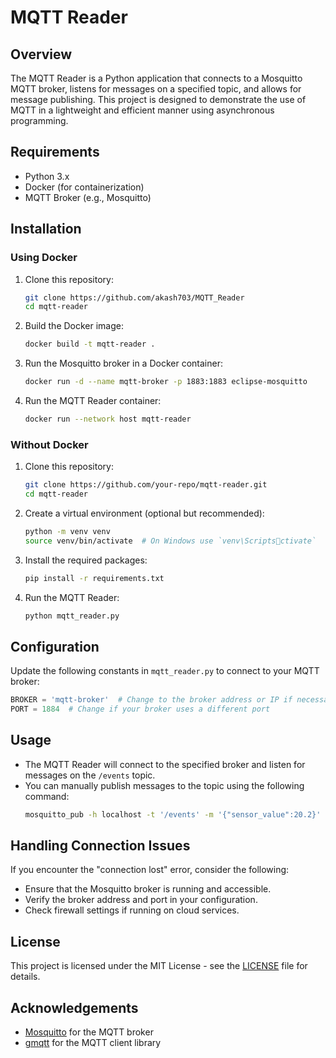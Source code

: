 
# MQTT Reader

## Overview
The MQTT Reader is a Python application that connects to a Mosquitto MQTT broker, listens for messages on a specified topic, and allows for message publishing. This project is designed to demonstrate the use of MQTT in a lightweight and efficient manner using asynchronous programming.

## Requirements
- Python 3.x
- Docker (for containerization)
- MQTT Broker (e.g., Mosquitto)

## Installation

### Using Docker
1. Clone this repository:
   ```bash
   git clone https://github.com/akash703/MQTT_Reader
   cd mqtt-reader
   ```

2. Build the Docker image:
   ```bash
   docker build -t mqtt-reader .
   ```

3. Run the Mosquitto broker in a Docker container:
   ```bash
   docker run -d --name mqtt-broker -p 1883:1883 eclipse-mosquitto
   ```

4. Run the MQTT Reader container:
   ```bash
   docker run --network host mqtt-reader
   ```

### Without Docker
1. Clone this repository:
   ```bash
   git clone https://github.com/your-repo/mqtt-reader.git
   cd mqtt-reader
   ```

2. Create a virtual environment (optional but recommended):
   ```bash
   python -m venv venv
   source venv/bin/activate  # On Windows use `venv\Scriptsctivate`
   ```

3. Install the required packages:
   ```bash
   pip install -r requirements.txt
   ```

4. Run the MQTT Reader:
   ```bash
   python mqtt_reader.py
   ```

## Configuration
Update the following constants in `mqtt_reader.py` to connect to your MQTT broker:
```python
BROKER = 'mqtt-broker'  # Change to the broker address or IP if necessary
PORT = 1884  # Change if your broker uses a different port
```

## Usage
- The MQTT Reader will connect to the specified broker and listen for messages on the `/events` topic.
- You can manually publish messages to the topic using the following command:
   ```bash
   mosquitto_pub -h localhost -t '/events' -m '{"sensor_value":20.2}'
   ```

## Handling Connection Issues
If you encounter the "connection lost" error, consider the following:
- Ensure that the Mosquitto broker is running and accessible.
- Verify the broker address and port in your configuration.
- Check firewall settings if running on cloud services.

## License
This project is licensed under the MIT License - see the [LICENSE](LICENSE) file for details.

## Acknowledgements
- [Mosquitto](https://mosquitto.org/) for the MQTT broker
- [gmqtt](https://pypi.org/project/gmqtt/) for the MQTT client library
